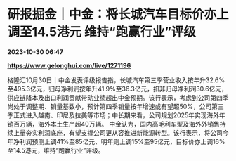 # 研报掘金｜中金：将长城汽车目标价亦上调至14.5港元 维持“跑赢行业”评级

**2023-10-30 06:47**

**https://www.gelonghui.com/live/1271196**

格隆汇10月30日｜中金发表评级报告指，长城汽车第三季营业收入按年升32.6%至495.3亿元，归母净利润按年升41.9%至36.3亿元，扣非归母净利润30.6亿元，供应链降本及出口利润贡献带动业绩超出中金预期。该行表示，考虑到公司第四季尚处于调整期、销量基数小，预计第四季销量按年增速或有望超50%，公司第三季正式进入越南、印尼及拉美等市场；中长期来看，公司规划2025年实现海外年销百万辆，海外本土生产超40万辆。 中金认为，国内高毛利车型及海外外销售持续上量夯实利润底座，有望支撑公司更从容推进新能源转型。该行表示，将公司今年净利润预测上调41%至85亿元、明年则上调15%至95亿元，目标价亦上调16%至14.5港元，维持“跑赢行业”评级。